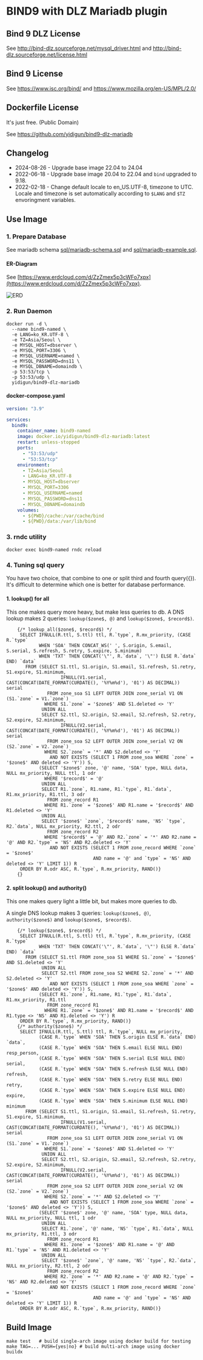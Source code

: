 # BIND9 with DLZ Mariadb plugin

## Bind 9 DLZ License

See http://bind-dlz.sourceforge.net/mysql_driver.html and http://bind-dlz.sourceforge.net/license.html

## Bind 9 License

See https://www.isc.org/bind/ and https://www.mozilla.org/en-US/MPL/2.0/

## Dockerfile License

It's just free. (Public Domain)

See https://github.com/yidigun/bind9-dlz-mariadb

## Changelog

* 2024-08-26 - Upgrade base image 22.04 to 24.04
* 2022-06-18 - Upgrade base image 20.04 to 22.04 and ```bind``` upgraded to 9.18.
* 2022-02-18 - Change default locale to en_US.UTF-8, timezone to UTC.
               Locale and timezone is set automatically according to
               ```$LANG``` and ```$TZ``` envoringment variables.

## Use Image

### 1. Prepare Database

See mariadb schema [sql/mariadb-schema.sql](https://github.com/yidigun/bind9-dlz-mariadb/blob/master/sql/mariadb-schema.sql)
and [sql/mariadb-example.sql](https://github.com/yidigun/bind9-dlz-mariadb/blob/master/sql/mariadb-example.sql).

#### ER-Diagram

See [https://www.erdcloud.com/d/ZzZmex5p3cWFo7xpx](https://www.erdcloud.com/d/ZzZmex5p3cWFo7xpx).

![ERD](docs/erd-bind9-dlz-mariadb.png)

### 2. Run Daemon

```shell
docker run -d \
  --name bind9-named \
  -e LANG=ko_KR.UTF-8 \
  -e TZ=Asia/Seoul \
  -e MYSQL_HOST=dbserver \
  -e MYSQL_PORT=3306 \
  -e MYSQL_USERNAME=named \
  -e MYSQL_PASSWORD=dns11 \
  -e MYSQL_DBNAME=domaindb \
  -p 53:53/tcp \
  -p 53:53/udp \
  yidigun/bind9-dlz-mariadb
```

#### docker-compose.yaml

```yaml
version: "3.9"

services:
  bind9:
    container_name: bind9-named
    image: docker.io/yidigun/bind9-dlz-mariadb:latest
    restart: unless-stopped
    ports:
      - "53:53/udp"
      - "53:53/tcp"
    environment:
      - TZ=Asia/Seoul
      - LANG=ko_KR.UTF-8
      - MYSQL_HOST=dbserver
      - MYSQL_PORT=3306
      - MYSQL_USERNAME=named
      - MYSQL_PASSWORD=dns11
      - MYSQL_DBNAME=domaindb
    volumes:
      - ${PWD}/cache:/var/cache/bind
      - ${PWD}/data:/var/lib/bind
```

### 3. rndc utility

```shell
docker exec bind9-named rndc reload
```

### 4. Tuning sql query

You have two choice, that combine to one or split third and fourth query({}).
It's difficult to determine which one is better for database performance.

#### 1. lookup() for all

This one makes query more heavy, but make less queries to db.
A DNS lookup makes 2 queries: ```lookup($zone$, @)``` and ```lookup($zone$, $record$)```.

```
    {/* lookup_all($zone$, $record$) */
     SELECT IFNULL(R.ttl, S.ttl) ttl, R.`type`, R.mx_priority, (CASE R.`type`
            WHEN 'SOA' THEN CONCAT_WS(' ', S.origin, S.email, S.serial, S.refresh, S.retry, S.expire, S.minimum)
            WHEN 'TXT' THEN CONCAT('\"', R.`data`, '\"') ELSE R.`data` END) `data`
       FROM (SELECT S1.ttl, S1.origin, S1.email, S1.refresh, S1.retry, S1.expire, S1.minimum,
                    IFNULL(V1.serial, CAST(CONCAT(DATE_FORMAT(CURDATE(), '%Y%m%d'), '01') AS DECIMAL)) serial
               FROM zone_soa S1 LEFT OUTER JOIN zone_serial V1 ON (S1.`zone` = V1.`zone`)
              WHERE S1.`zone` = '$zone$' AND S1.deleted <> 'Y'
             UNION ALL
             SELECT S2.ttl, S2.origin, S2.email, S2.refresh, S2.retry, S2.expire, S2.minimum,
                    IFNULL(V2.serial, CAST(CONCAT(DATE_FORMAT(CURDATE(), '%Y%m%d'), '01') AS DECIMAL)) serial
               FROM zone_soa S2 LEFT OUTER JOIN zone_serial V2 ON (S2.`zone` = V2.`zone`)
              WHERE S2.`zone` = '*' AND S2.deleted <> 'Y'
                AND NOT EXISTS (SELECT 1 FROM zone_soa WHERE `zone` = '$zone$' AND deleted <> 'Y')) S,
            (SELECT '$zone$' zone, '@' name, 'SOA' type, NULL data, NULL mx_priority, NULL ttl, 1 odr
              WHERE '$record$' = '@'
             UNION ALL
             SELECT R1.`zone`, R1.name, R1.`type`, R1.`data`, R1.mx_priority, R1.ttl, 3 odr
               FROM zone_record R1
              WHERE R1.`zone` = '$zone$' AND R1.name = '$record$' AND R1.deleted <> 'Y'
             UNION ALL
             SELECT '$zone$' `zone`, '$record$' name, 'NS' `type`, R2.`data`, NULL mx_priority, R2.ttl, 2 odr
               FROM zone_record R2
              WHERE '$record$' = '@' AND R2.`zone` = '*' AND R2.name = '@' AND R2.`type` = 'NS' AND R2.deleted <> 'Y'
                AND NOT EXISTS (SELECT 1 FROM zone_record WHERE `zone` = '$zone$'
                                AND name = '@' and `type` = 'NS' AND deleted <> 'Y' LIMIT 1)) R
     ORDER BY R.odr ASC, R.`type`, R.mx_priority, RAND()}
    {}
```

#### 2. split lookup() and authority()

This one makes query light a little bit, but makes more queries to db.

A single DNS lookup makes 3 queries: ```lookup($zone$, @)```, ```authority($zone$)``` and ```lookup($zone$, $record$)```.

```
    {/* lookup($zone$, $record$) */
     SELECT IFNULL(R.ttl, S.ttl) ttl, R.`type`, R.mx_priority, (CASE R.`type`
            WHEN 'TXT' THEN CONCAT('\"', R.`data`, '\"') ELSE R.`data` END) `data`
       FROM (SELECT S1.ttl FROM zone_soa S1 WHERE S1.`zone` = '$zone$' AND S1.deleted <> 'Y'
             UNION ALL
             SELECT S2.ttl FROM zone_soa S2 WHERE S2.`zone` = '*' AND S2.deleted <> 'Y'
                AND NOT EXISTS (SELECT 1 FROM zone_soa WHERE `zone` = '$zone$' AND deleted <> 'Y')) S,
            (SELECT R1.`zone`, R1.name, R1.`type`, R1.`data`, R1.mx_priority, R1.ttl
               FROM zone_record R1
              WHERE R1.`zone` = '$zone$' AND R1.name = '$record$' AND R1.type <> 'NS' AND R1.deleted <> 'Y') R
     ORDER BY R.`type`, R.mx_priority, RAND()}
    {/* authority($zone$) */
     SELECT IFNULL(R.ttl, S.ttl) ttl, R.`type`, NULL mx_priority,
            (CASE R.`type` WHEN 'SOA' THEN S.origin ELSE R.`data` END) `data`,
            (CASE R.`type` WHEN 'SOA' THEN S.email ELSE NULL END) resp_person,
            (CASE R.`type` WHEN 'SOA' THEN S.serial ELSE NULL END) serial,
            (CASE R.`type` WHEN 'SOA' THEN S.refresh ELSE NULL END) refresh,
            (CASE R.`type` WHEN 'SOA' THEN S.retry ELSE NULL END) retry,
            (CASE R.`type` WHEN 'SOA' THEN S.expire ELSE NULL END) expire,
            (CASE R.`type` WHEN 'SOA' THEN S.minimum ELSE NULL END) minimum
       FROM (SELECT S1.ttl, S1.origin, S1.email, S1.refresh, S1.retry, S1.expire, S1.minimum,
                    IFNULL(V1.serial, CAST(CONCAT(DATE_FORMAT(CURDATE(), '%Y%m%d'), '01') AS DECIMAL)) serial
               FROM zone_soa S1 LEFT OUTER JOIN zone_serial V1 ON (S1.`zone` = V1.`zone`)
              WHERE S1.`zone` = '$zone$' AND S1.deleted <> 'Y'
             UNION ALL
             SELECT S2.ttl, S2.origin, S2.email, S2.refresh, S2.retry, S2.expire, S2.minimum,
                    IFNULL(V2.serial, CAST(CONCAT(DATE_FORMAT(CURDATE(), '%Y%m%d'), '01') AS DECIMAL)) serial
               FROM zone_soa S2 LEFT OUTER JOIN zone_serial V2 ON (S2.`zone` = V2.`zone`)
              WHERE S2.`zone` = '*' AND S2.deleted <> 'Y'
                AND NOT EXISTS (SELECT 1 FROM zone_soa WHERE `zone` = '$zone$' AND deleted <> 'Y')) S,
            (SELECT '$zone$' zone, '@' name, 'SOA' type, NULL data, NULL mx_priority, NULL ttl, 1 odr
             UNION ALL
             SELECT R1.`zone`, '@' name, 'NS' `type`, R1.`data`, NULL mx_priority, R1.ttl, 3 odr
               FROM zone_record R1
              WHERE R1.`zone` = '$zone$' AND R1.name = '@' AND R1.`type` = 'NS' AND R1.deleted <> 'Y'
             UNION ALL
             SELECT '$zone$' `zone`, '@' name, 'NS' `type`, R2.`data`, NULL mx_priority, R2.ttl, 2 odr
               FROM zone_record R2
              WHERE R2.`zone` = '*' AND R2.name = '@' AND R2.`type` = 'NS' AND R2.deleted <> 'Y'
                AND NOT EXISTS (SELECT 1 FROM zone_record WHERE `zone` = '$zone$'
                                AND name = '@' and `type` = 'NS' AND deleted <> 'Y' LIMIT 1)) R
     ORDER BY R.odr ASC, R.`type`, R.mx_priority, RAND()}
```

## Build Image

```shell
make test   # build single-arch image using docker build for testing
make TAG=... PUSH={yes|no} # build multi-arch image using docker buildx 
```
